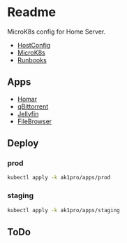 # Readme

MicroK8s config for Home Server.

- [HostConfig](host.md)
- [MicroK8s](microk8s.md)
- [Runbooks](runbooks.md)

## Apps

- <a href="https://homarr.dev/">Homar</a>
- <a href="https://www.qbittorrent.org/">qBittorrent</a>
- <a href="https://jellyfin.org/">Jellyfin</a>
- <a href="https://filebrowser.org/">FileBrowser</a>

## Deploy

### prod

```bash
kubectl apply -k ak1pro/apps/prod
```

### staging

```bash
kubectl apply -k ak1pro/apps/staging
```

## ToDo
